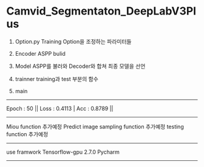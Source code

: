 # Camvid_Segmentaton_DeepLabV3Plus

1. Option.py
Training Option을 조정하는 파라미터들

2. Encoder
ASPP bulid

3. Model
ASPP를 불러와 Decoder와 합쳐 최종 모델을 선언

4. trainner
training과 test 부분의 함수

5. main
----------------------------------------------------------

Epoch : 50
|| Loss : 0.4113 | Acc : 0.8789 ||

----------------------------------------------------------

Miou function 추가예정
Predict image sampling function 추가예정
testing function 추가예정

----------------------------------------------------------

use framwork
Tensorflow-gpu 2.7.0
Pycharm

----------------------------------------------------------
